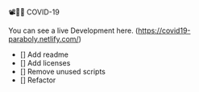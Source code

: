 📽🦠😷 COVID-19

You can see a live Development here. (https://covid19-paraboly.netlify.com/)

-   [] Add readme
-   [] Add licenses
-   [] Remove unused scripts
-   [] Refactor
